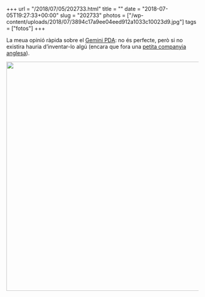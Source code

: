 +++
url = "/2018/07/05/202733.html"
title = ""
date = "2018-07-05T19:27:33+00:00"
slug = "202733"
photos = ["/wp-content/uploads/2018/07/3894c17a9ee04eed912a1033c10023d9.jpg"]
tags = ["fotos"]
+++

La meua opinió ràpida sobre el [Gemini PDA](https://en.wikipedia.org/wiki/Gemini_%28PDA%29): no és perfecte, però si no existira hauria d’inventar-lo algú (encara que fora una [petita companyia anglesa](https://www.planetcom.co.uk/)).

<img src="/wp-content/uploads/2018/07/3894c17a9ee04eed912a1033c10023d9.jpg" width="600" height="600" />
